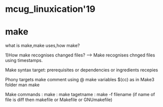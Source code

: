 # mcug_linuxication'19
# make 

what is make,make uses,how make?

1)How make recognises changed files?
--> Make recognises chnged files using timestamps.

Make syntax 
target: prerequisites or dependencies or ingredients
        recepies
        
Phony targets
make comment using @
make variables      $(cc) as in Make3 folder 
man make

Make commands  : make 
               : make tagetname
               : make -f filename   (if name of file is diff then makefile or Makefile or GNUmakefile)
       
